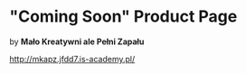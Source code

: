 # "Coming Soon" Product Page
by **Mało Kreatywni ale Pełni Zapału**

http://mkapz.jfdd7.is-academy.pl/
